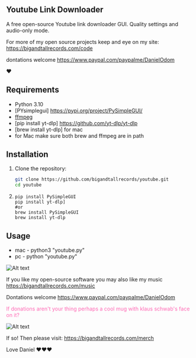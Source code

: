 ## Youtube Link Downloader

A free open-source Youtube link downloader GUI. Quality settings and audio-only mode.

For more of my open source projects keep and eye on my site: 
https://bigandtallrecords.com/code

dontations welcome
 https://www.paypal.com/paypalme/DanielOdom

❤️

## Requirements

- Python 3.10
- [PYsimplegui] https://pypi.org/project/PySimpleGUI/
- [ffmpeg](https://ffmpeg.org/)
- [pip install yt-dlp] https://github.com/yt-dlp/yt-dlp
- [brew install yt-dlp] for mac
- for Mac make sure both brew and ffmpeg are in path

## Installation

1. Clone the repository:
   ```bash
   git clone https://github.com/bigandtallrecords/youtube.git
   cd youtube
   ```
2. ````
   pip install PySimpleGUI 
   pip install yt-dlp]
   #or
   brew install PySimpleGUI
   brew install yt-dlp
   ``````

 ## Usage
 - mac - python3 "youtube.py"
 - pc - python "youtube.py"

 ![Alt text](images/youtube.png)

 If you like my open-source software you may also like my music
 https://bigandtallrecords.com/music

 Dontations welcome
 https://www.paypal.com/paypalme/DanielOdom

<span style="color: #ff69b4;">If donations aren't your thing perhaps a cool mug with klaus schwab's face on it?</span>

 ![Alt text](images/merch-1.png)

If so! Then please visit: https://bigandtallrecords.com/merch

Love
Daniel 
❤️❤️❤️

